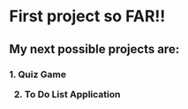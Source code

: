 <h1>
  First project so FAR!!
</h1>

<h2>
  My next possible projects are: 
</h2>

<h3>
  1. Quiz Game <br>
  
  2. To Do List Application
</h3>

